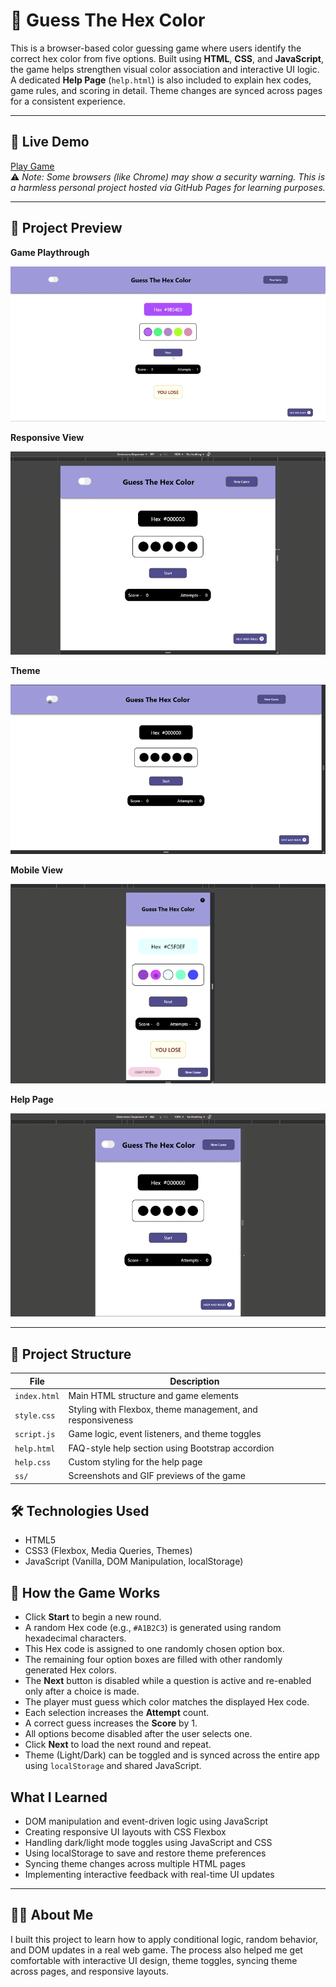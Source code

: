 <h1>🎨 Guess The Hex Color</h1>

<p>
  This is a browser-based color guessing game where users identify the correct hex color from five options. Built using <strong>HTML</strong>, <strong>CSS</strong>, and <strong>JavaScript</strong>, the game helps strengthen visual color association and interactive UI logic. A dedicated <strong>Help Page</strong> (<code>help.html</code>) is also included to explain hex codes, game rules, and scoring in detail. Theme changes are synced across pages for a consistent experience.
</p>

<hr />

<h2>🔗 Live Demo</h2>
<p>
  <a href="https://ks-fsdev.github.io/guess-the-color/" target="_blank">Play Game</a><br />
  ⚠️ <em>Note: Some browsers (like Chrome) may show a security warning. This is a harmless personal project hosted via GitHub Pages for learning purposes.</em>
</p>

<hr />

<h2>📸 Project Preview</h2>

<p><strong>Game Playthrough</strong></p>
<img src="./ss/landing-page.gif" alt="Gameplay Preview" />

<p><strong>Responsive View</strong></p>
<img src="./ss/responsive.gif" alt="Responsive Layout" />

<p><strong>Theme</strong></p>
<img src="./ss/theme.gif" alt="Theme" />

<p><strong>Mobile View</strong></p>
<img src="./ss/mobile-view.gif" alt="Mobile view" />

<p><strong>Help Page</strong></p>
<img src="./ss/help-page.gif" alt="Help page" />

<hr />

<h2>📂 Project Structure</h2>
<table>
  <thead>
    <tr>
      <th>File</th>
      <th>Description</th>
    </tr>
  </thead>
  <tbody>
    <tr>
      <td><code>index.html</code></td>
      <td>Main HTML structure and game elements</td>
    </tr>
    <tr>
      <td><code>style.css</code></td>
      <td>Styling with Flexbox, theme management, and responsiveness</td>
    </tr>
    <tr>
      <td><code>script.js</code></td>
      <td>Game logic, event listeners, and theme toggles</td>
    </tr>
    <tr>
      <td><code>help.html</code></td>
      <td>FAQ-style help section using Bootstrap accordion</td>
    </tr>
    <tr>
      <td><code>help.css</code></td>
      <td>Custom styling for the help page</td>
    </tr>
    <tr>
      <td><code>ss/</code></td>
      <td>Screenshots and GIF previews of the game</td>
    </tr>
  </tbody>
</table>

<h2>🛠️ Technologies Used</h2>
<ul>
  <li>HTML5</li>
  <li>CSS3 (Flexbox, Media Queries, Themes)</li>
  <li>JavaScript (Vanilla, DOM Manipulation, localStorage)</li>
</ul>

<h2>📂 How the Game Works</h2>
<ul>
  <li>Click <strong>Start</strong> to begin a new round.</li>
  <li>A random Hex code (e.g., <code>#A1B2C3</code>) is generated using random hexadecimal characters.</li>
  <li>This Hex code is assigned to one randomly chosen option box.</li>
  <li>The remaining four option boxes are filled with other randomly generated Hex colors.</li>
  <li>The <strong>Next</strong> button is disabled while a question is active and re-enabled only after a choice is made.</li>
  <li>The player must guess which color matches the displayed Hex code.</li>
  <li>Each selection increases the <strong>Attempt</strong> count.</li>
  <li>A correct guess increases the <strong>Score</strong> by 1.</li>
  <li>All options become disabled after the user selects one.</li>
  <li>Click <strong>Next</strong> to load the next round and repeat.</li>
  <li>Theme (Light/Dark) can be toggled and is synced across the entire app using <code>localStorage</code> and shared JavaScript.</li>
</ul>

<h2>What I Learned</h2>
<ul>
  <li>DOM manipulation and event-driven logic using JavaScript</li>
  <li>Creating responsive UI layouts with CSS Flexbox</li>
  <li>Handling dark/light mode toggles using JavaScript and CSS</li>
  <li>Using localStorage to save and restore theme preferences</li>
  <li>Syncing theme changes across multiple HTML pages</li>
  <li>Implementing interactive feedback with real-time UI updates</li>
</ul>

<hr />
<h2>🙋‍♀️ About Me</h2>
<p>
  I built this project to learn how to apply conditional logic, random behavior, and DOM updates in a real web game. The process also helped me get comfortable with interactive UI design, theme toggles, syncing theme across pages, and responsive layouts.
</p>
